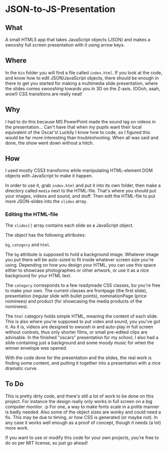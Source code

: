 # JSON-to-JS-Presentation

## What
A small HTML5 app that takes JavaScript objects (JSON) and makes a swooshy full screen presentation with it using arrow keys.

## Where
In the `bin` folder you will find a file called `index.html`. If you look at the code, and know how to edit JSON/JavaScript objects, there should be enough in there to get you started for making a multimedia slide presentation, where the slides comes _swooshing_ towards you in 3D on the Z-axis. (OOoh, aaah, wow!) CSS transitions are really neat!

## Why
I had to do this because MS PowerPoint made the sound lag on videos in the presentation... Can't have that when my pupils want their local equivalent of the Oscar's! Luckily I know how to code, so I figured this would be far more interesting than troubleshooting. When all was said and done, the show went down without a hitch.

## How
I used mostly CSS3 transforms while manipulating HTML-element DOM objects with JavaScript to make it happen.

In order to use it, grab `index.html` and put it into its own folder, then make a directory called `media` next to the HTML-file. That's where you should put your images, videos and sound, and stuff. Then edit the HTML-file to put more JSON-slides into the `slides` array.

### Editing the HTML-file
The `slides[]` array contains each slide as a JavaScript object. 

The object has the following attributes:

`bg`, `category` and `html`.

The `bg` attribute is supposed to hold a background image. Whatever image you put there will be auto-sized to fit inside whatever screen size you're using. Depending on how you design your HTML, you can use this space either to showcase photographies or other artwork, or use it as a nice background for your HTML text.

The `category` corresponds to a few readymade CSS classes, bu you're free to make your own. The current classes are frontpage (the first slide), presentation (regular slide with bullet points), nominationPage (price nominees) and product (for showcasing the media products of the nominees). 

The `html` category holds simple HTML, meaning the content of each slide. This is also where you're supposed to put video and sound, you you've got it. As it is, videos are designed to swoosh in and auto-play in full screen without controls, thus only shorter films, or small pre-edited clips are advisable. In the finished "oscars" presentation for my school, I also had a slide containing just a background and some moody music for when the winner envelope was opened.

With the code done for the presentation and the slides, the real work is finding some content, and putting it together into a presentation with a nice dramatic curve.

## To Do
This is pretty dirty code, and there's still a lot of work to be done on this project. For instance the design really only works in full screen on a big computer monitor. :p For one, a way to make fonts scale in a polite manner is badly needed. Also some of the object sizes are wonky and could need a fix. This may be due to timing, or how CSS is generated (or maybe not). In any case it works well enough as a proof of concept, though it needs (a lot) more work.

If you want to use or modify this code for your own projects, you're free to do so per MIT license, so just go ahead!
